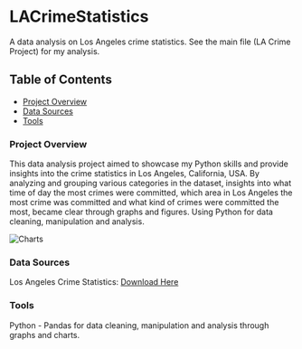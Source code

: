 # LACrimeStatistics
A data analysis on Los Angeles crime statistics. See the main file (LA Crime Project) for my analysis.

## Table of Contents  
- [Project Overview](#project-overview)
- [Data Sources](#data-sources)
- [Tools](#tools)

### Project Overview

This data analysis project aimed to showcase my Python skills and provide insights into the crime statistics in Los Angeles, California, USA. By analyzing and grouping various categories in the dataset, insights into what time of day the most crimes were committed, which area in Los Angeles the most crime was committed and what kind of crimes were committed the most, became clear through graphs and figures. Using Python for data cleaning, manipulation and analysis.

![Charts](https://github.com/user-attachments/assets/c16cd85d-3bd3-4a15-8917-c92ae10c16ad)


### Data Sources

Los Angeles Crime Statistics: [Download Here](https://data.lacity.org/Public-Safety/Crime-Data-from-2020-to-Present/2nrs-mtv8/about_data)

### Tools

Python - Pandas for data cleaning, manipulation and analysis through graphs and charts.  

